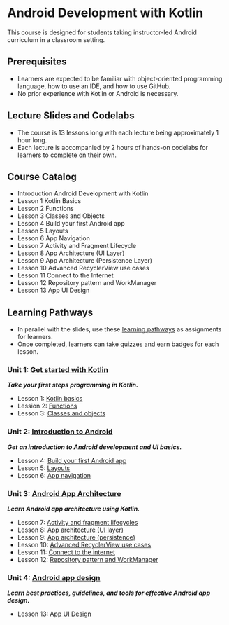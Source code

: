 # Android Development with Kotlin
This course is designed for students taking instructor-led Android curriculum in a classroom setting.

## Prerequisites
- Learners are expected to be familiar with object-oriented programming language, how to use an IDE, and how to use GitHub. 
- No prior experience with Kotlin or Android is necessary.

## Lecture Slides and Codelabs
- The course is 13 lessons long with each lecture being approximately 1 hour long. 
- Each lecture is accompanied by 2 hours of hands-on codelabs for learners to complete on their own. 

## Course Catalog
- Introduction	Android Development with Kotlin
- Lesson 1	Kotlin Basics
- Lesson 2	Functions
- Lesson 3	Classes and Objects
- Lesson 4	Build your first Android app
- Lesson 5	Layouts
- Lesson 6	App Navigation
- Lesson 7	Activity and Fragment Lifecycle
- Lesson 8	App Architecture (UI Layer)
- Lesson 9	App Architecture (Persistence Layer)
- Lesson 10	Advanced RecyclerView use cases
- Lesson 11	Connect to the Internet
- Lesson 12	Repository pattern and WorkManager
- Lesson 13	App UI Design	

## Learning Pathways
- In parallel with the slides, use these [learning pathways](https://developer.android.com/courses/android-development-with-kotlin/course?utm_source=dac&utm_medium=website&utm_campaign=edu) as assignments for learners. 
- Once completed, learners can take quizzes and earn badges for each lesson.

### Unit 1: [Get started with Kotlin](https://developer.android.com/courses/android-development-with-kotlin/unit-1)
***Take your first steps programming in Kotlin.***

- Lesson 1: [Kotlin basics](https://developer.android.com/courses/pathways/android-development-with-kotlin-1) 
- Lession 2: [Functions](https://developer.android.com/courses/pathways/android-development-with-kotlin-2)
- Lesson 3: [Classes and objects](https://developer.android.com/courses/pathways/android-development-with-kotlin-3)

### Unit 2: [Introduction to Android](https://developer.android.com/courses/android-development-with-kotlin/unit-2)
***Get an introduction to Android development and UI basics.***

- Lesson 4: [Build your first Android app](https://developer.android.com/courses/pathways/android-development-with-kotlin-4)
- Lesson 5: [Layouts](https://developer.android.com/courses/pathways/android-development-with-kotlin-5)
- Lesson 6: [App navigation](https://developer.android.com/courses/pathways/android-development-with-kotlin-6)

### Unit 3: [Android App Architecture](https://developer.android.com/courses/android-development-with-kotlin/unit-3)
***Learn Android app architecture using Kotlin.***

- Lesson 7: [Activity and fragment lifecycles](https://developer.android.com/courses/pathways/android-development-with-kotlin-7)
- Lesson 8: [App architecture (UI layer)](https://developer.android.com/courses/pathways/android-development-with-kotlin-8)
- Lesson 9: [App architecture (persistence)](https://developer.android.com/courses/pathways/android-development-with-kotlin-9)
- Lesson 10: [Advanced RecyclerView use cases](https://developer.android.com/courses/pathways/android-development-with-kotlin-10)
- Lesson 11: [Connect to the internet](https://developer.android.com/courses/pathways/android-development-with-kotlin-11)
- Lesson 12: [Repository pattern and WorkManager](https://developer.android.com/courses/pathways/android-development-with-kotlin-12)

### Unit 4: [Android app design](https://developer.android.com/courses/android-development-with-kotlin/unit-4)
***Learn best practices, guidelines, and tools for effective Android app design.***

- Lesson 13: [App UI Design](https://developer.android.com/courses/pathways/android-development-with-kotlin-13) 
